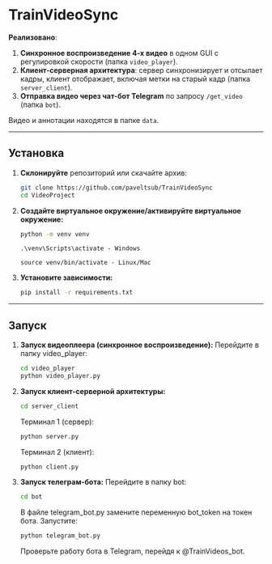 # TrainVideoSync

**Реализовано**:

1. **Синхронное воспроизведение 4-х видео** в одном GUI с регулировкой скорости (папка `video_player`).
2. **Клиент-серверная архитектура**: сервер синхронизирует и отсылает кадры, клиент отображает, включая метки на старый кадр (папка `server_client`).
3. **Отправка видео через чат-бот Telegram** по запросу `/get_video` (папка `bot`).

Видео и аннотации находятся в папке `data`.

---

## Установка

1. **Склонируйте** репозиторий или скачайте архив:
   ```bash
   git clone https://github.com/paveltsub/TrainVideoSync
   cd VideoProject
   ```

2. **Создайте виртуальное окружение/активируйте виртуальное окружение:**
   ```bash
   python -m venv venv
   ```
   ```
   .\venv\Scripts\activate - Windows
   ```
   ```
   source venv/bin/activate - Linux/Mac
   ```

3. **Установите зависимости:**
   ```bash
   pip install -r requirements.txt
   ```
---

## Запуск

1. **Запуск видеоплеера (синхронное воспроизведение):**
   Перейдите в папку video_player:
   ```bash
   cd video_player
   python video_player.py
   ```
2. **Запуск клиент-серверной архитектуры:**
   ```bash
   cd server_client
   ```
   Терминал 1 (сервер):
   ```bash
   python server.py
   ```
   
   Терминал 2 (клиент):
   ```bash
   python client.py
   ```
3. **Запуск телеграм-бота:**
   Перейдите в папку bot:
   ```bash
   cd bot
   ```
   
   В файле telegram_bot.py замените переменную bot_token на токен бота.
   Запустите:
   ```bash
   python telegram_bot.py
   ```

   Проверьте работу бота в Telegram, перейдя к @TrainVideos_bot.
